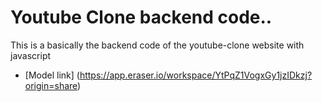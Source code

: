 # Youtube Clone backend code..

This is a basically the backend code of the youtube-clone website with javascript

 - [Model link] (https://app.eraser.io/workspace/YtPqZ1VogxGy1jzIDkzj?origin=share)
